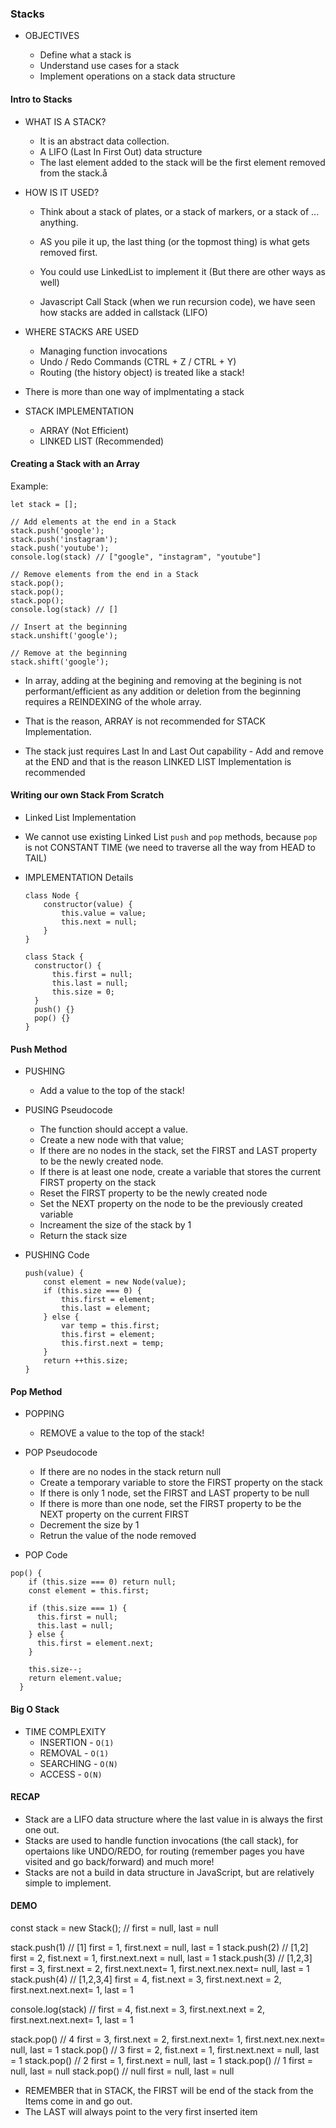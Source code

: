 ### Stacks

- OBJECTIVES

  - Define what a stack is
  - Understand use cases for a stack
  - Implement operations on a stack data structure

#### Intro to Stacks

- WHAT IS A STACK?

  - It is an abstract data collection.
  - A LIFO (Last In First Out) data structure
  - The last element added to the stack will be the first element removed from the stack.å

- HOW IS IT USED?

  - Think about a stack of plates, or a stack of markers, or a stack of ... anything.
  - AS you pile it up, the last thing (or the topmost thing) is what gets removed first.
  - You could use LinkedList to implement it (But there are other ways as well)

  - Javascript Call Stack (when we run recursion code), we have seen how stacks are added in callstack (LIFO)

- WHERE STACKS ARE USED

  - Managing function invocations
  - Undo / Redo Commands (CTRL + Z / CTRL + Y)
  - Routing (the history object) is treated like a stack!

- There is more than one way of implmentating a stack

- STACK IMPLEMENTATION
  - ARRAY (Not Efficient)
  - LINKED LIST (Recommended)

#### Creating a Stack with an Array

Example:

```
let stack = [];

// Add elements at the end in a Stack
stack.push('google');
stack.push('instagram');
stack.push('youtube');
console.log(stack) // ["google", "instagram", "youtube"]

// Remove elements from the end in a Stack
stack.pop();
stack.pop();
stack.pop();
console.log(stack) // []

// Insert at the beginning
stack.unshift('google');

// Remove at the beginning
stack.shift('google');

```

- In array, adding at the begining and removing at the begining is not performant/efficient as any addition
  or deletion from the beginning requires a REINDEXING of the whole array.

- That is the reason, ARRAY is not recommended for STACK Implementation.
- The stack just requires Last In and Last Out capability - Add and remove at the END
  and that is the reason LINKED LIST Implementation is recommended

#### Writing our own Stack From Scratch

- Linked List Implementation

- We cannot use existing Linked List `push` and `pop` methods, because `pop`
  is not CONSTANT TIME (we need to traverse all the way from HEAD to TAIL)

- IMPLEMENTATION Details

  ```
  class Node {
      constructor(value) {
          this.value = value;
          this.next = null;
      }
  }

  ```

  ```
  class Stack {
    constructor() {
        this.first = null;
        this.last = null;
        this.size = 0;
    }
    push() {}
    pop() {}
  }
  ```

#### Push Method

- PUSHING

  - Add a value to the top of the stack!

- PUSING Pseudocode

  - The function should accept a value.
  - Create a new node with that value;
  - If there are no nodes in the stack, set the FIRST and LAST property to be the newly created node.
  - If there is at least one node, create a variable that stores the current FIRST property on the stack
  - Reset the FIRST property to be the newly created node
  - Set the NEXT property on the node to be the previously created variable
  - Increament the size of the stack by 1
  - Return the stack size

- PUSHING Code

  ```
  push(value) {
      const element = new Node(value);
      if (this.size === 0) {
          this.first = element;
          this.last = element;
      } else {
          var temp = this.first;
          this.first = element;
          this.first.next = temp;
      }
      return ++this.size;
  }
  ```

#### Pop Method

- POPPING

  - REMOVE a value to the top of the stack!

- POP Pseudocode

  - If there are no nodes in the stack return null
  - Create a temporary variable to store the FIRST property on the stack
  - If there is only 1 node, set the FIRST and LAST property to be null
  - If there is more than one node, set the FIRST property to be the NEXT property on the current FIRST
  - Decrement the size by 1
  - Retrun the value of the node removed

- POP Code

```
pop() {
    if (this.size === 0) return null;
    const element = this.first;

    if (this.size === 1) {
      this.first = null;
      this.last = null;
    } else {
      this.first = element.next;
    }

    this.size--;
    return element.value;
  }
```

#### Big O Stack

- TIME COMPLEXITY
  - INSERTION - `O(1)`
  - REMOVAL - `O(1)`
  - SEARCHING - `O(N)`
  - ACCESS - `O(N)`

#### RECAP

- Stack are a LIFO data structure where the last value in is always the first one out.
- Stacks are used to handle function invocations (the call stack), for opertaions like UNDO/REDO,
  for routing (remember pages you have visited and go back/forward) and much more!
- Stacks are not a build in data structure in JavaScript, but are relatively simple to implement.

#### DEMO

const stack = new Stack(); // first = null, last = null

stack.push(1) // [1] first = 1, first.next = null, last = 1
stack.push(2) // [1,2] first = 2, fist.next = 1, first.next.next = null, last = 1
stack.push(3) // [1,2,3] first = 3, first.next = 2, first.next.next= 1, first.next.nex.next= null, last = 1
stack.push(4) // [1,2,3,4] first = 4, fist.next = 3, first.next.next = 2, first.next.next.next= 1, last = 1

console.log(stack) // first = 4, fist.next = 3, first.next.next = 2, first.next.next.next= 1, last = 1

stack.pop() // 4 first = 3, first.next = 2, first.next.next= 1, first.next.nex.next= null, last = 1
stack.pop() // 3 first = 2, fist.next = 1, first.next.next = null, last = 1
stack.pop() // 2 first = 1, first.next = null, last = 1
stack.pop() // 1 first = null, last = null
stack.pop() // null first = null, last = null

- REMEMBER that in STACK, the FIRST will be end of the stack from the Items come in and go out.
- The LAST will always point to the very first inserted item
